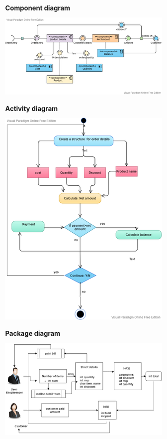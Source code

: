 
## Component diagram

![ ](https://github.com/malavika-m/mini_project/blob/a717f590782691f5e477316b5032b9ecf9335a59/2_Design/component%20diag.png)

## Activity diagram

![](https://github.com/malavika-m/mini_project/blob/a717f590782691f5e477316b5032b9ecf9335a59/2_Design/Activity_diag.png)

## Package diagram
![](https://github.com/malavika-m/mini_project/blob/867d57493bc02c8c587ecac14288ad08729c7a8c/2_Design/pack2.png)
